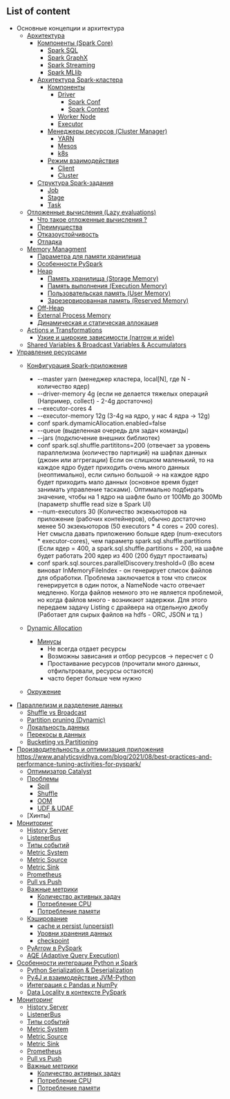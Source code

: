 ## List of content
- Основные концепции и архитектура
  - [Архитектура](https://github.com/tabarincev/de-roadmap/blob/main/technologies/spark/Architecture.md)
    - [Компоненты (Spark Core)](https://github.com/tabarincev/de-roadmap/blob/main/technologies/spark/Architecture.md#компоненты)
      - [Spark SQL](https://github.com/tabarincev/de-roadmap/blob/main/technologies/spark/Architecture.md#spark-sql)
      - [Spark GraphX](https://github.com/tabarincev/de-roadmap/blob/main/technologies/spark/Architecture.md#spark-graphx)
      - [Spark Streaming](https://github.com/tabarincev/de-roadmap/blob/main/technologies/spark/Architecture.md#spark-streaming)
      - [Spark MLlib](https://github.com/tabarincev/de-roadmap/blob/main/technologies/spark/Architecture.md#spark-mllib)
    - [Архитектура Spark-кластера](https://github.com/tabarincev/de-roadmap/blob/main/technologies/spark/Architecture.md#архитектура-spark-кластера)
      - [Компоненты](https://github.com/tabarincev/de-roadmap/blob/main/technologies/spark/Architecture.md#компоненты-1)
        - [Driver](https://github.com/tabarincev/de-roadmap/blob/main/technologies/spark/Architecture.md#driver)
          - [Spark Conf]()
          - [Spark Context]()
        - [Worker Node](https://github.com/tabarincev/de-roadmap/blob/main/technologies/spark/Architecture.md#worker-node)
        - [Executor](https://github.com/tabarincev/de-roadmap/blob/main/technologies/spark/Architecture.md#executor)
      - [Менеджеры ресурсов (Cluster Manager)](https://github.com/tabarincev/de-roadmap/blob/main/technologies/spark/Architecture.md#менеджеры-ресурсов)
        - [YARN]()
        - [Mesos]()
        - [k8s]()
      - [Режим взаимодействия](https://github.com/tabarincev/de-roadmap/blob/main/technologies/spark/Architecture.md#режим-взаимодействия)
        - [Client](https://github.com/tabarincev/de-roadmap/blob/main/technologies/spark/Architecture.md#client)
        - [Cluster](https://github.com/tabarincev/de-roadmap/blob/main/technologies/spark/Architecture.md#cluster)
    - [Структура Spark-задания](https://github.com/tabarincev/de-roadmap/blob/main/technologies/spark/Architecture.md#структура-spark-задания)
      - [Job](https://github.com/tabarincev/de-roadmap/blob/main/technologies/spark/Architecture.md#job)
      - [Stage](https://github.com/tabarincev/de-roadmap/blob/main/technologies/spark/Architecture.md#stage)
      - [Task](https://github.com/tabarincev/de-roadmap/blob/main/technologies/spark/Architecture.md#task)
  - [Отложенные вычисления (Lazy evaluations)]()
    - [Что такое отложенные вычисления ?]()
    - [Преимущества]()
    - [Отказоустойчивость]()
    - [Отладка]()
  - [Memory Managment]()
    - [Параметра для памяти хранилища]()
    - [Особенности PySpark]()
    - [Heap]()
      - [Память хранилища (Storage Memory)]()
      - [Память выполнения (Execution Memory)]()
      - [Пользовательская память (User Memory)]()
      - [Зарезервированная память (Reserved Memory)]()
    - [Off-Heap]()
    - [External Process Memory]()
    - [Динамическая и статическая аллокация]()
  - [Actions и Transformations]()
    - [Узкие и широкие зависимости (narrow и wide)]()
  - [Shared Variables & Broadcast Variables & Accumulators]()
- [Управление ресурсами]()
  - [Конфигурация Spark-приложения]()
    - --master yarn (менеджер кластера, local[N], где N - количество ядер)
    - --driver-memory 4g (если не делается тяжелых операций (Например, collect) - 2-4g достаточно)
    - --executor-cores 4
    - --executor-memory 12g (3-4g на ядро, у нас 4 ядра -> 12g)
    - conf spark.dymamicAllocation.enabled=false
    - --queue (выделенная очередь для задач команды)
    - --jars (подключение внешних библиотек)
    - conf spark.sql.shuffle.partititons=200 (отвечает за уровень параллелизма (количество партиций) на шафлах данных (джоин или аггрегации) Если он слишком маленький, то на каждое ядро будет приходить очень много данных (неоптимально), если сильно большой -> на каждое ядро будет приходить мало данных (основное время будет занимать управление тасками). Оптимально подбирать значение, чтобы на 1 ядро на шафле было от 100Mb до 300Mb (параметр shuffle read size в Spark UI)
    - --num-executors 30 (Количество экзекьюторов на приложение (рабочих контейнеров), обычно достаточно менее 50 экзекьюторов (50 executors * 4 cores = 200 cores). Нет смысла давать приложению больше ядер (num-executors * executor-cores), чем параметр spark.sql.shuffle.partitions (Если ядер = 400, а spark.sql.shuffle.partitions = 200, на шафле будет работать 200 ядер из 400 (200 будут простаивать)
    - conf spark.sql.sources.parallelDiscovery.treshold=0 (Во всем виноват InMemoryFileIndex - он генерирует список файлов для обработки. Проблема заключается в том что список генерируется в один поток, а NameNode часто отвечает медленно. Когда файлов немного это не является проблемой, но когда файлов много - возникают задержки. Для этого передаем задачу Listing с драйвера на отдельную джобу (Работает для сырых файлов на hdfs - ORC, JSON и тд )

  - [Dynamic Allocation]()
    - [Минусы]()
      - Не всегда отдает ресурсы
      - Возможны зависания и отбор ресурсов -> пересчет с 0
      - Простаивание ресурсов (прочитали много данных, отфильтровали, ресурсы остаются)
      - часто берет больше чем нужно
  - [Окружение]()
- [Параллелизм и разделение данных]()
  - [Shuffle vs Broadcast]()
  - [Partition pruning (Dynamic)]()
  - [Локальность данных]()
  - [Перекосы в данных]()
  - [Bucketing vs Partitioning]()
- [Производительность и оптимизация приложения]()
  https://www.analyticsvidhya.com/blog/2021/08/best-practices-and-performance-tuning-activities-for-pyspark/
  - [Оптимизатор Catalyst]()
  - [Проблемы]()
    - [Spill]()
    - [Shuffle]()
    - [OOM]()
    - [UDF & UDAF]()
  - [Хинты]
- [Мониторинг]()
	- [History Server]()
	- [ListenerBus]()
	- [Типы событий]()
	- [Metric System]()
	- [Metric Source]()
	- [Metric Sink]()
	- [Prometheus]()
	- [Pull vs Push]()
	- [Важные метрики]()
		- [Количество активных задач]()
		- [Потребление CPU]()
		- [Потребление памяти]()
  - [Кэширование]()
    - [cache и persist (unpersist)]()
    - [Уровни хранения данных]()
    - [checkpoint]()
  - [PyArrow в PySpark]()
  - [AQE (Adaptive Query Execution)]()
- [Особенности интеграции Python и Spark]()
  - [Python Serialization & Deserialization]()
  - [Py4J и взаимодействие JVM-Python]()
  - [Интеграция с Pandas и NumPy]()
  - [Data Locality в контексте PySpark]()
- [Мониторинг]()
	- [History Server]()
	- [ListenerBus]()
	- [Типы событий]()
	- [Metric System]()
	- [Metric Source]()
	- [Metric Sink]()
	- [Prometheus]()
	- [Pull vs Push]()
	- [Важные метрики]()
		- [Количество активных задач]()
		- [Потребление CPU]()
		- [Потребление памяти]()
